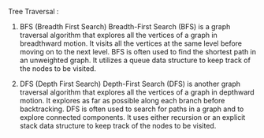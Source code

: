Tree Traversal :
1. BFS (Breadth First Search)
Breadth-First Search (BFS) is a graph traversal algorithm that explores all the vertices of a graph in breadthward motion.
It visits all the vertices at the same level before moving on to the next level.
BFS is often used to find the shortest path in an unweighted graph.
It utilizes a queue data structure to keep track of the nodes to be visited.


2. DFS (Depth First Search)
Depth-First Search (DFS) is another graph traversal algorithm that explores all the vertices of a graph in depthward motion.
It explores as far as possible along each branch before backtracking.
DFS is often used to search for paths in a graph and to explore connected components.
It uses either recursion or an explicit stack data structure to keep track of the nodes to be visited.

